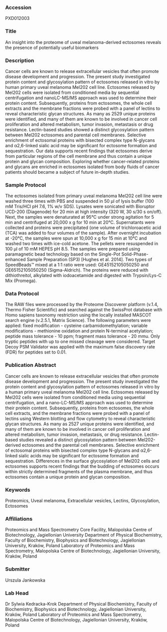 ### Accession
PXD012003

### Title
An insight into the proteome of uveal melanoma-derived ectosomes reveals the presence of potentially useful biomarkers

### Description
Cancer cells are known to release extracellular vesicles that often promote disease development and progression. The present study investigated protein content and glycosylation pattern of ectosomes released in vitro by human primary uveal melanoma Mel202 cell line. Ectosomes released by Mel202 cells were isolated from conditioned media by sequential centrifugation and nanoLC-MS/MS approach was used to determine their protein content. Subsequently, proteins from ectosomes, the whole cell extracts and the membrane fractions were probed with a panel of lectins to reveal characteristic glycan structures. As many as 2529 unique proteins were identified, and many of them are known to be involved in cancer cell proliferation and altered metabolism, tumor invasion, metastasis or drug resistance. Lectin-based studies showed a distinct glycosylation pattern between Mel202 ectosomes and parental cell membranes. Selective enrichment of ectosomal proteins with bisected complex type N-glycans and α2,6-linked sialic acid may be significant for ectosome formation and sequestration. Our data supports recent findings that ectosomes derive from particular regions of the cell membrane and thus contain a unique protein and glycan composition. Exploring whether cancer-related proteins and glycans are enriched in ectosomes isolated from body fluids of cancer patients should became a subject of future in-depth studies.

### Sample Protocol
The ectosomes isolated from primary uveal melanoma Mel202 cell line were washed three times with PBS and suspended in 50 µl of lysis buffer (100 mM Tris/HCl pH 7.6, 1% w/v SDS). Lysates were sonicated with Bioruptor UCD-200 (Diagenode) for 20 min at high intensity (320 W, 30 s/30 s on/off). Next, the samples were denaturated at 95°C under strong agitation for 5 min and centrifuged at 20,000 x g for 10 min at 20°C. Supernatants were collected and proteins were precipitated (one volume of trichloroacetic acid (TCA) was added to four volumes of the sample). After overnight incubation at -20°C, the samples were spun at 10,000 x g for 15 min at 10°C and washed two times with ice-cold acetone. The pellets were resuspended in 100 µl of 10 mM HEPES pH 8.5. The samples were prepared using paramagnetic bead technology based on the Single-Pot Solid-Phase-enhanced Sample Preparation (SP3) [Hughes et al. 2014]. Two types of SpeedBeads™ mixed at a 1:1 ratio were used: GE45152105050250 and GE65152105050250 (Sigma-Aldrich). The proteins were reduced with dithiothreitol, alkylated with iodoacetamide and digested with Trypsin/Lys-C Mix (Promega).

### Data Protocol
The RAW files were processed by the Proteome Discoverer platform (v.1.4, Thermo Fisher Scientific) and searched against the SwissProt database with Homo sapiens taxonomy restriction using the locally installed MASCOT search engine (v.2.5.1, Matrix Science). The following parameters were applied: fixed modification - cysteine carbamidomethylation; variable modifications - methionine oxidation and protein N-terminal acetylation; peptide mass tolerance - 10 ppm; fragment mass tolerance - 20 mmu. Only tryptic peptides with up to one missed cleavage were considered. Target Decoy PSM Validator was applied with the maximum false discovery rate (FDR) for peptides set to 0.01.

### Publication Abstract
Cancer cells are known to release extracellular vesicles that often promote disease development and progression. The present study investigated the protein content and glycosylation pattern of ectosomes released in vitro by a human primary uveal melanoma Mel202 cell line. Ectosomes released by Mel202 cells were isolated from conditioned media using sequential centrifugation, and a nano-LC-MS/MS approach was used to determine their protein content. Subsequently, proteins from ectosomes, the whole cell extracts, and the membrane fractions were probed with a panel of lectins using Western blotting and flow cytometry to reveal characteristic glycan structures. As many as 2527 unique proteins were identified, and many of them are known to be involved in cancer cell proliferation and altered metabolism, tumor invasion, metastasis, or drug resistance. Lectin-based studies revealed a distinct glycosylation pattern between Mel202-derived ectosomes and the parental cell membranes. Selective enrichment of ectosomal proteins with bisected complex type N-glycans and &#x3b1;2,6-linked sialic acids may be significant for ectosome formation and sequestration. Differences in the surface glycosylation of Mel202 cells and ectosomes supports recent findings that the budding of ectosomes occurs within strictly determined fragments of the plasma membrane, and thus ectosomes contain a unique protein and glycan composition.

### Keywords
Proteomics, Uveal melanoma, Extracellular vesicles, Lectins, Glycosylation, Ectosomes

### Affiliations
Proteomics and Mass Spectrometry Core Facility, Malopolska Centre of Biotechnology, Jagiellonian University
Department of Physical Biochemistry, Faculty of Biochemistry, Biophysics and Biotechnology, Jagiellonian University, Kraków, Poland Laboratory of Proteomics and Mass Spectrometry, Malopolska Centre of Biotechnology, Jagiellonian University, Kraków, Poland

### Submitter
Urszula Jankowska

### Lab Head
Dr Sylwia Kedracka-Krok
Department of Physical Biochemistry, Faculty of Biochemistry, Biophysics and Biotechnology, Jagiellonian University, Kraków, Poland Laboratory of Proteomics and Mass Spectrometry, Malopolska Centre of Biotechnology, Jagiellonian University, Kraków, Poland


